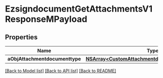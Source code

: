 # EzsigndocumentGetAttachmentsV1ResponseMPayload

## Properties
Name | Type | Description | Notes
------------ | ------------- | ------------- | -------------
**aObjAttachmentdocumenttype** | [**NSArray&lt;CustomAttachmentdocumenttypeResponse&gt;***](CustomAttachmentdocumenttypeResponse.md) |  | 

[[Back to Model list]](../README.md#documentation-for-models) [[Back to API list]](../README.md#documentation-for-api-endpoints) [[Back to README]](../README.md)


